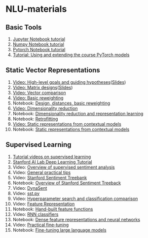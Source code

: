 # NLU-materials

## Basic Tools
1. [Jupyter Notebook tutorial](https://github.com/Cyanjiner/stanford-nlu/blob/main/tutorial_jupyter_notebooks.ipynb)
2. [Numpy Notebook tutorial](https://github.com/Cyanjiner/stanford-nlu/blob/main/tutorial_numpy.ipynb)
3. [Pytorch Notebook tutorial](https://github.com/Cyanjiner/stanford-nlu/blob/main/tutorial_pytorch.ipynb)
4. [Tutorial: Using and extending the course PyTorch models](https://github.com/Cyanjiner/stanford-nlu/blob/main/tutorial_pytorch_models.ipynb)

## Static Vector Representations
1. [Video: High-level goals and guiding hypotheses](https://www.youtube.com/watch?v=RiQgRJKqEhE)([Slides]())
2. [Video: Matrix designs](https://www.youtube.com/watch?v=ladnEW0ntEM)([Slides]())
3. [Video: Vector comparison](https://www.youtube.com/watch?v=eKvbYOc2rOs)
4. [Video: Basic reweighting](https://www.youtube.com/watch?v=dv559tVBQRk)
5. Notebook: [Design, distances, basic reweighting](https://github.com/Cyanjiner/stanford-nlu/blob/main/vsm_01_distributional.ipynb)
6. [Video: Dimensionality reduction](https://www.youtube.com/watch?v=5Bx5UhrJbJI)
7. Notebook: [Dimensionality reduction and representation learning](https://github.com/Cyanjiner/stanford-nlu/blob/main/vsm_02_dimreduce.ipynb)
8. Notebook: [Retrofitting]()
9. [Video: Static representations from contextual models](https://www.youtube.com/watch?v=K7wM6FUV0ds)
10. Notebook: [Static representations from contextual models](https://github.com/Cyanjiner/stanford-nlu/blob/main/vsm_03_contextualreps.ipynb)

## Supervised Learning
1. [Tutorial videos on supervised learning](http://openclassroom.stanford.edu/MainFolder/CoursePage.php?course=MachineLearning)
2. [Stanford AI Lab Deep Learning Tutorial](http://deeplearning.stanford.edu/tutorial/)
3. Video: [Overview of supervised sentiment analysis](https://www.youtube.com/watch?v=sRw3Dtjhlk0)
4. Video: [General practical tips](https://www.youtube.com/watch?v=qt-TU_f0HDw)
5. Video: [Stanford Sentiment Treebank](https://www.youtube.com/watch?v=DxnXVbHGeBg)
6. Notebook: [Overview of Stanford Sentiment Treeback](https://github.com/Cyanjiner/stanford-nlu/blob/main/sst_01_overview.ipynb)
7. Video: [DynaSent](https://www.youtube.com/watch?v=o-UFgavFlQg)
8. Video: [sst.py](https://www.youtube.com/watch?v=_T5q5fIfzww)
9. Video: [Hyperparameter search and classification comparison](https://www.youtube.com/watch?v=sO3gWU7y9Ws)
10. Video: [Feature Representation](https://www.youtube.com/watch?v=L9ajfq6PJBI)
11. Notebook: [Hand-built feature functions](https://github.com/Cyanjiner/stanford-nlu/blob/main/sst_02_hand_built_features.ipynb)
12. Video: [RNN classifiers](https://www.youtube.com/watch?v=7n9zQ169b8Q)
13. Notebook: [Dense feature representations and neural networks](https://github.com/Cyanjiner/stanford-nlu/blob/main/sst_03_neural_networks.ipynb)
14. Video: [Practical fine-tuning](https://www.youtube.com/watch?v=Ns0JHUXyLE0)
15. Notebook: [Fine-tuning large language models](https://github.com/Cyanjiner/stanford-nlu/blob/main/finetuning.ipynb)
